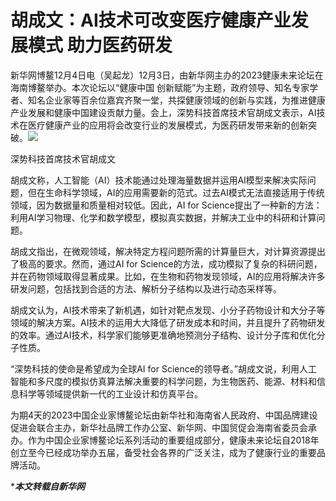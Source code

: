 # 胡成文：AI技术可改变医疗健康产业发展模式 助力医药研发

新华网博鳌12月4日电（吴起龙）12月3日，由新华网主办的2023健康未来论坛在海南博鳌举办。本次论坛以“健康中国 创新赋能”为主题，政府领导、知名专家学者、知名企业家等百余位嘉宾齐聚一堂，共探健康领域的创新与实践，为推进健康产业发展和健康中国建设贡献力量。会上，深势科技首席技术官胡成文表示，AI技术在医疗健康产业的应用将会改变行业的发展模式，为医药研发带来新的创新突破。![](https://pic.imgdb.cn/item/65f113229f345e8d0392322b.png)

深势科技首席技术官胡成文

胡成文称，人工智能（AI）技术能通过处理海量数据并运用AI模型来解决实际问题，但在生命科学领域，AI的应用需要新的范式。过去AI模式无法直接适用于传统领域，因为数据量和质量相对较低。因此，AI for Science提出了一种新的方法：利用AI学习物理、化学和数学模型，模拟真实数据，并解决工业中的科研和计算问题。

胡成文指出，在微观领域，解决特定方程问题所需的计算量巨大，对计算资源提出了极高的要求。然而，通过AI for Science的方法，成功模拟了复杂的科研问题，并在药物领域取得显著成果。比如，在生物和药物发现领域，AI的应用将解决许多研发问题，包括找到合适的方法、解析分子结构以及进行动态采样等。

胡成文认为，AI技术带来了新机遇，如针对靶点发现、小分子药物设计和大分子等领域的解决方案。AI技术的运用大大降低了研发成本和时间，并且提升了药物研发的效率。通过AI技术，科学家们能够更准确地预测分子结构、设计分子库和优化分子性质。

“深势科技的使命是希望成为全球AI for Science的领导者。”胡成文说，利用人工智能和多尺度的模拟仿真算法解决重要的科学问题，为生物医药、能源、材料和信息科学等领域提供新一代的工业设计和仿真平台。

为期4天的2023中国企业家博鳌论坛由新华社和海南省人民政府、中国品牌建设促进会联合主办，新华社品牌工作办公室、新华网、中国贸促会海南省委员会承办。作为中国企业家博鳌论坛系列活动的重要组成部分，健康未来论坛自2018年创立至今已经成功举办五届，备受社会各界的广泛关注，成为了健康行业的重要品牌活动。

****本文转载自新华网***


